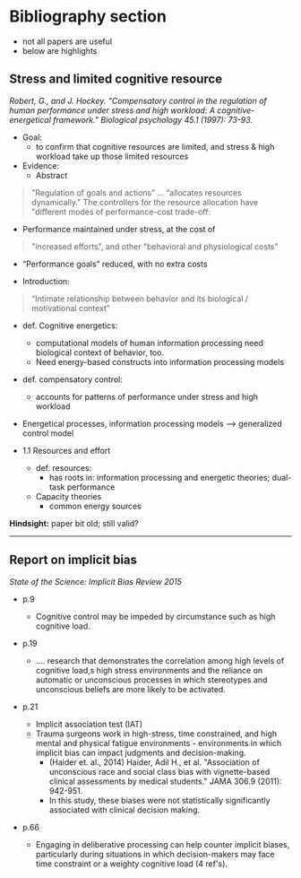 # Bibliography section

- not all papers are useful
- below are highlights


## Stress and limited cognitive resource


_Robert, G., and J. Hockey. "Compensatory control in the regulation of human performance under stress and high workload: A cognitive-energetical framework." Biological psychology 45.1 (1997): 73-93._

- Goal:
   - to confirm that cognitive resources are limited, and stress & high workload take up those limited resources
- Evidence:
  - Abstract

>"Regulation of goals and actions” … “allocates resources dynamically."
> The controllers for the resource allocation have "different modes of performance-cost trade-off:

- Performance maintained under stress, at the cost of 

> "increased efforts", and other "behavioral and physiological costs"

- “Performance goals” reduced, with no extra costs

- Introduction:

> “Intimate relationship between behavior and its biological / motivational context"

  - def. Cognitive energetics:
    - computational models of human information processing need biological context of behavior, too.
    - Need energy-based constructs into information processing models

  - def. compensatory control: 
    - accounts for patterns of performance under stress and high workload
  - Energetical processes, information processing models —> generalized control model

- 1.1 Resources and effort
  - def. resources: 
    - has roots in: information processing and energetic theories; dual-task performance
  - Capacity theories
    - common energy sources

__Hindsight:__ paper bit old; still valid?

--------------------------

## Report on implicit bias

_State of the Science: Implicit Bias Review 2015_

- p.9
  - Cognitive control may be impeded by circumstance such as high cognitive load.
- p.19
  - .... research that demonstrates the correlation among high levels of cognitive load,s high stress environments and the reliance on automatic or unconscious processes in which stereotypes and unconscious beliefs are more likely to be activated.

- p.21
  - Implicit association test (IAT)
  - Trauma surgeons work in high-stress, time constrained, and high mental and physical fatigue environments - environments in which implicit bias can impact judgments and decision-making.
    - (Haider et. al., 2014) Haider, Adil H., et al. "Association of unconscious race and social class bias with vignette-based clinical assessments by medical students." JAMA 306.9 (2011): 942-951.
    - In this study, these biases were not statistically significantly associated with clinical decision making.
- p.66
  - Engaging in deliberative processing can help counter implicit biases, particularly during situations in which decision-makers may face time constraint or a weighty cognitive load (4 ref's).
